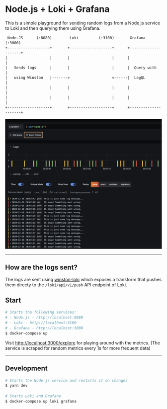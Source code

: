 # Node.js + Loki + Grafana

This is a simple playground for sending random logs from a Node.js service to Loki and then querying
them using Grafana.

```
 Node.JS      (:8080)        Loki         (:3100)       Grafana        (:3000)
+-------------------+       +-------------------+      +---------------------+
|                   |       |                   |      |                     |
|   Sends logs      |       |                   |      |  Query with         |
|   using Winston   |------->                   <------|  LogQL              |
|                   |       |                   |      |                     |
|                   |       |                   |      |                     |
+-------------------+       +-------------------+      +---------------------+
```

![Screenshot](./assets/screenshot.png "Screenshot")

---

## How are the logs sent?

The logs are sent using [winston-loki](https://github.com/JaniAnttonen/winston-loki) which exposes a transform that pushes them directy to the `/loki/api/v1/push` API endpoint of Loki.

## Start

```bash
# Starts the following services:
# - Node.js - http://localhost:8080 
# - Loki - http://localhost:3100 
# - Grafana - http://localhost:3000 
$ docker-compose up
```

Visit [http://localhost:3000/explore](http://localhost:3000/explore) for playing around with the metrics.
(The service is scraped for random metrics every 1s for more frequent data)

---

## Development

```bash
# Starts the Node.js service and restarts it on changes
$ yarn dev

# Starts Loki and Grafana
$ docker-compose up loki grafana